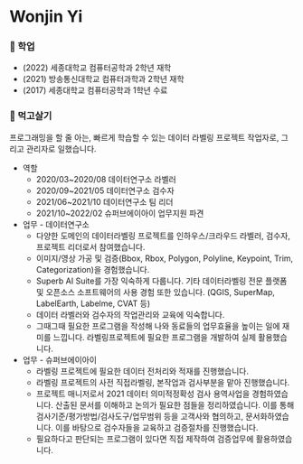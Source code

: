 # Wonjin Yi

### 🌱 학업
* (2022) 세종대학교 컴퓨터공학과 2학년 재학
* (2021) 방송통신대학교 컴퓨터과학과 2학년 재학
* (2017) 세종대학교 컴퓨터공학과 1학년 수료

### 🔭 먹고살기

프로그래밍을 할 줄 아는, 빠르게 학습할 수 있는 데이터 라벨링 프로젝트 작업자로, 그리고 관리자로 일했습니다.

* 역할
  * 2020/03~2020/08 데이터연구소 라벨러
  * 2020/09~2021/05 데이터연구소 검수자
  * 2021/06~2021/10 데이터연구소 팀 리더
  * 2021/10~2022/02 슈퍼브에이아이 업무지원 파견
* 업무 - 데이터연구소
  * 다양한 도메인의 데이터라벨링 프로젝트를 인하우스/크라우드 라벨러, 검수자, 프로젝트 리더로서 참여했습니다. 
  * 이미지/영상 가공 및 검증(Bbox, Rbox, Polygon, Polyline, Keypoint, Trim, Categorization)을 경험했습니다.
  * Superb AI Suite를 가장 익숙하게 다룹니다. 기타 데이터라벨링 전문 플랫폼 및 오픈소스 소프트웨어의 사용 경험 또한 있습니다. (QGIS, SuperMap, LabelEarth, Labelme, CVAT 등)
  * 데이터 라벨러와 검수자의 작업관리와 교육에 익숙합니다. 
  * 그때그때 필요한 프로그램을 작성해 나와 동료들의 업무효율을 높이는 일에 재미를 느낍니다. 라벨링프로젝트에 필요한 프로그램을 개발하여 실제 활용했습니다.
* 업무 - 슈퍼브에이아이
  * 라벨링 프로젝트에 필요한 데이터 전처리와 적재를 진행했습니다.
  * 라벨링 프로젝트의 사전 직접라벨링, 본작업과 검사부분을 맡아 진행했습니다.
  * 프로젝트 매니저로서 2021 데이터 의미적정확성 검사 용역사업을 경험하였습니다. 산출된 문서를 이해하고 논의가 필요한 점들을 정리하였습니다. 이를 통해 검사기준/평가방법/검사도구/업무범위 등을 고객사와 협의하고, 문서화하였습니다. 이를 바탕으로 검수자들을 교육하고 검증절차를 진행했습니다.
  * 필요하다고 판단되는 프로그램이 있다면 직접 제작하여 검증업무에 활용하였습니다.


<!--
**wonjinYi/wonjinYi** is a ✨ _special_ ✨ repository because its `README.md` (this file) appears on your GitHub profile.

Here are some ideas to get you started:

- 🔭 I’m currently working on ...
- 🌱 I’m currently learning ...
- 👯 I’m looking to collaborate on ...
- 🤔 I’m looking for help with ...
- 💬 Ask me about ...
- 📫 How to reach me: ...
- 😄 Pronouns: ...
- ⚡ Fun fact: ...
-->
